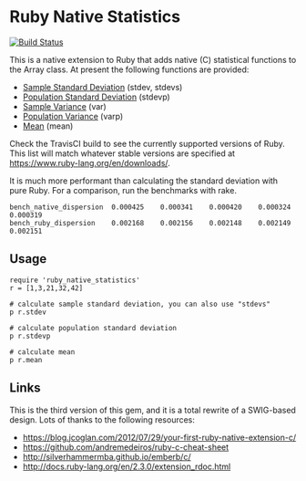 # Ruby Native Statistics

[![Build Status](https://travis-ci.org/corybuecker/ruby-native-statistics.svg)](https://travis-ci.org/corybuecker/ruby-native-statistics)

This is a native extension to Ruby that adds native (C) statistical functions to the Array class. At present the following functions are provided:

* [Sample Standard Deviation](https://en.wikipedia.org/wiki/Standard_deviation#Corrected_sample_standard_deviation) (stdev, stdevs)
* [Population Standard Deviation](https://en.wikipedia.org/wiki/Standard_deviation#Uncorrected_sample_standard_deviation) (stdevp)
* [Sample Variance](https://en.wikipedia.org/wiki/Variance#Population_variance_and_sample_variance) (var)
* [Population Variance](https://en.wikipedia.org/wiki/Variance#Population_variance_and_sample_variance) (varp)
* [Mean](https://en.wikipedia.org/wiki/Arithmetic_mean) (mean)

Check the TravisCI build to see the currently supported versions of Ruby. This list will match whatever stable versions are specified at https://www.ruby-lang.org/en/downloads/.

It is much more performant than calculating the standard deviation with pure Ruby. For a comparison, run the benchmarks with rake.

    bench_native_dispersion	 0.000425	 0.000341	 0.000420	 0.000324	 0.000319
    bench_ruby_dispersion	 0.002168	 0.002156	 0.002148	 0.002149	 0.002151

## Usage

    require 'ruby_native_statistics'
    r = [1,3,21,32,42]

    # calculate sample standard deviation, you can also use "stdevs"
    p r.stdev

    # calculate population standard deviation
    p r.stdevp
    
    # calculate mean
    p r.mean

## Links

This is the third version of this gem, and it is a total rewrite of a SWIG-based design. Lots of thanks to the following resources:

* https://blog.jcoglan.com/2012/07/29/your-first-ruby-native-extension-c/
* https://github.com/andremedeiros/ruby-c-cheat-sheet
* http://silverhammermba.github.io/emberb/c/
* http://docs.ruby-lang.org/en/2.3.0/extension_rdoc.html
